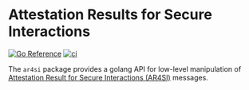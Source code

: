 # Attestation Results for Secure Interactions
[![Go Reference](https://pkg.go.dev/badge/github.com/veraison/ar4si.svg)](https://pkg.go.dev/github.com/veraison/ar4si)
[![ci](https://github.com/veraison/ar4si/actions/workflows/ci.yml/badge.svg?branch=main)](https://github.com/veraison/ar4si/actions/workflows/ci.yml)

The `ar4si` package provides a golang API for low-level manipulation of [Attestation Result for Secure Interactions (AR4SI)](https://datatracker.ietf.org/doc/draft-ietf-rats-ar4si/) messages.
